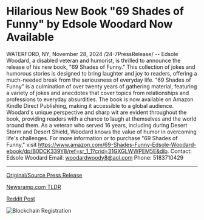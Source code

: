 # Hilarious New Book "69 Shades of Funny" by Edsole Woodard Now Available

WATERFORD, NY, November 28, 2024 /24-7PressRelease/ -- Edsole Woodard, a disabled veteran and humorist, is thrilled to announce the release of his new book, "69 Shades of Funny." This collection of jokes and humorous stories is designed to bring laughter and joy to readers, offering a much-needed break from the seriousness of everyday life.  "69 Shades of Funny" is a culmination of over twenty years of gathering material, featuring a variety of jokes and anecdotes that cover topics from relationships and professions to everyday absurdities. The book is now available on Amazon Kindle Direct Publishing, making it accessible to a global audience.  Woodard's unique perspective and sharp wit are evident throughout the book, providing readers with a chance to laugh at themselves and the world around them. As a veteran who served 16 years, including during Desert Storm and Desert Shield, Woodard knows the value of humor in overcoming life's challenges.  For more information or to purchase "69 Shades of Funny," visit https://www.amazon.com/69-Shades-Funny-Edsole-Woodard-ebook/dp/B0DCK339Y8/ref=sr_1_1?crid=31GXGLWWPEM5E&dib.  Contact: Edsole Woodard  Email: woodardwoody8@aol.com Phone: 5183710429 

---

[Original/Source Press Release](https://www.24-7pressrelease.com/press-release/516655/hilarious-new-book-69-shades-of-funny-by-edsole-woodard-now-available)
                    

[Newsramp.com TLDR](https://newsramp.com/curated-news/disabled-veteran-and-humorist-edsole-woodard-releases-new-book-69-shades-of-funny/01d80004e8b418a02db287f26d6b802b) 

 



[Reddit Post](https://www.reddit.com/r/BookNews/comments/1h22l2o/disabled_veteran_and_humorist_edsole_woodard/) 



![Blockchain Registration](https://cdn.newsramp.app/24-7PressRelease/qrcode/2411/28/pintIUys.webp)
